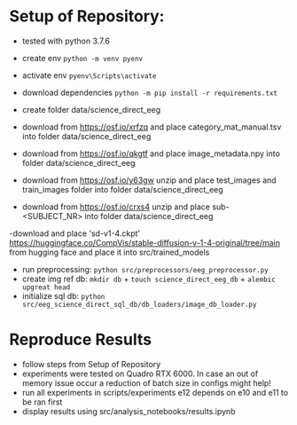 
# Setup of Repository:

- tested with python 3.7.6
- create env `python -m venv pyenv`
- activate env `pyenv\Scripts\activate`
- download dependencies `python -m pip install -r requirements.txt`

- create folder data/science_direct_eeg
- download from https://osf.io/xrfzq and place category_mat_manual.tsv into folder data/science_direct_eeg
- download from https://osf.io/qkgtf and place image_metadata.npy into folder data/science_direct_eeg
- download from https://osf.io/y63gw unzip and place test_images and train_images folder into folder data/science_direct_eeg
- download from https://osf.io/crxs4 unzip and place sub-<SUBJECT_NR> into folder data/science_direct_eeg

-download and place 'sd-v1-4.ckpt' https://huggingface.co/CompVis/stable-diffusion-v-1-4-original/tree/main from hugging face and place it into src/trained_models

- run preprocessing: `python src/preprocessors/eeg_preprocessor.py`
- create img ref db: `mkdir db` + `touch science_direct_eeg_db` + `alembic upgreat head`
- initialize sql db: `python src/eeg_science_direct_sql_db/db_loaders/image_db_loader.py`


# Reproduce Results
- follow steps from Setup of Repository
- experiments were tested on Quadro RTX 6000. In case an out of memory issue occur a reduction of batch size in configs might help!
- run all experiments in scripts/experiments e12 depends on e10 and e11 to be ran first
- display results using src/analysis_notebooks/results.ipynb

